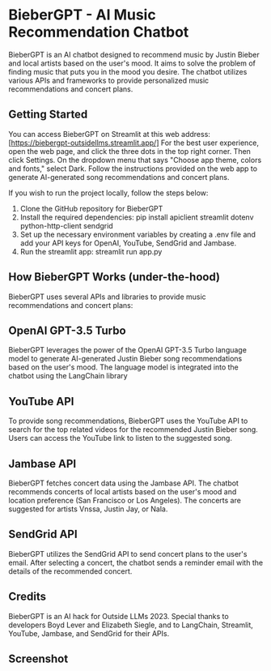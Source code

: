 # BieberGPT - AI Music Recommendation Chatbot
BieberGPT is an AI chatbot designed to recommend music by Justin Bieber and local artists based on the user's mood. It aims to solve the problem of finding music that puts you in the mood you desire. The chatbot utilizes various APIs and frameworks to provide personalized music recommendations and concert plans.

## Getting Started
You can access BieberGPT on Streamlit at this web address:
[https://biebergpt-outsidellms.streamlit.app/]
For the best user experience, open the web page, and click the three dots in the top right corner. Then click Settings. On the dropdown menu that says "Choose app theme, colors and fonts," select Dark. Follow the instructions provided on the web app to generate AI-generated song recommendations and concert plans. 

If you wish to run the project locally, follow the steps below:

1. Clone the GitHub repository for BieberGPT
2. Install the required dependencies: pip install apiclient streamlit dotenv python-http-client sendgrid
3. Set up the necessary environment variables by creating a .env file and add your API keys for OpenAI, YouTube, SendGrid and Jambase.
4. Run the streamlit app: streamlit run app.py

## How BieberGPT Works (under-the-hood)
BieberGPT uses several APIs and libraries to provide music recommendations and concert plans:
## **OpenAI GPT-3.5 Turbo**
BieberGPT leverages the power of the OpenAI GPT-3.5 Turbo language model to generate AI-generated Justin Bieber song recommendations based on the user's mood. The language model is integrated into the chatbot using the LangChain library
## **YouTube API**
To provide song recommendations, BieberGPT uses the YouTube API to search for the top related videos for the recommended Justin Bieber song. Users can access the YouTube link to listen to the suggested song.
## **Jambase API**
BieberGPT fetches concert data using the Jambase API. The chatbot recommends concerts of local artists based on the user's mood and location preference (San Francisco or Los Angeles). The concerts are suggested for artists Vnssa, Justin Jay, or Nala.
## **SendGrid API**
BieberGPT utilizes the SendGrid API to send concert plans to the user's email. After selecting a concert, the chatbot sends a reminder email with the details of the recommended concert.

## Credits
BieberGPT is an AI hack for Outside LLMs 2023. Special thanks to developers Boyd Lever and Elizabeth Siegle, and to LangChain, Streamlit, YouTube, Jambase, and SendGrid for their APIs.

## Screenshot

